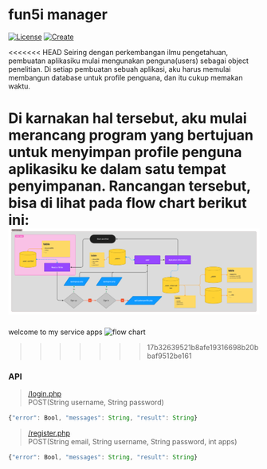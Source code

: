 # fun5i manager
[![License](https://img.shields.io/badge/License-Apache_2.0-blue.svg)](https://opensource.org/licenses/Apache-2.0)
[![Create](https://org.vercel.app/github/language/yakeing/php_template)](https://org.vercel.app/)


<<<<<<< HEAD
Seiring dengan perkembangan ilmu pengetahuan, pembuatan aplikasiku mulai mengunakan penguna(users) sebagai object penelitian. Di setiap pembuatan sebuah aplikasi, aku harus memulai membangun database untuk profile penguana, dan itu cukup memakan waktu.

Di karnakan hal tersebut, aku mulai merancang program yang bertujuan untuk menyimpan profile penguna aplikasiku ke dalam satu tempat penyimpanan. Rancangan tersebut, bisa di lihat pada flow chart berikut ini:
![flow chart](https://raw.githubusercontent.com/AgungDev/fun5i_manager/master/assets/images/flow_fun5i_manager.jpg?token=GHSAT0AAAAAABWQQ3DU3CDIHEMN57VHGLKMYWN7EJQ)
=======
welcome to my service apps
![flow chart](https://simpletransfer.online/uploads/P1KA77/File.jpg)
>>>>>>> 17b32639521b8afe19316698b20bbaf9512be161

### API
> [/login.php](http://localhost:40001/api/login.php) <br />
> POST(String username, String password)
```javascript
{"error": Bool, "messages": String, "result": String}
```

> [/register.php](http://localhost:40001/api/register.php) <br />
> POST(String email, String username, String password, int apps)
```javascript
{"error": Bool, "messages": String, "result": String}
```

